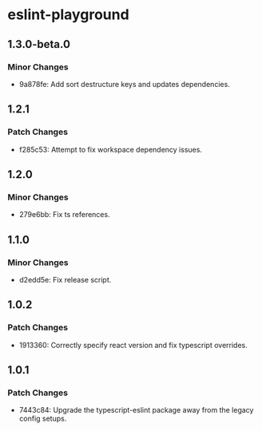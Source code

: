 # eslint-playground

## 1.3.0-beta.0

### Minor Changes

- 9a878fe: Add sort destructure keys and updates dependencies.

## 1.2.1

### Patch Changes

- f285c53: Attempt to fix workspace dependency issues.

## 1.2.0

### Minor Changes

- 279e6bb: Fix ts references.

## 1.1.0

### Minor Changes

- d2edd5e: Fix release script.

## 1.0.2

### Patch Changes

- 1913360: Correctly specify react version and fix typescript overrides.

## 1.0.1

### Patch Changes

- 7443c84: Upgrade the typescript-eslint package away from the legacy config
  setups.
